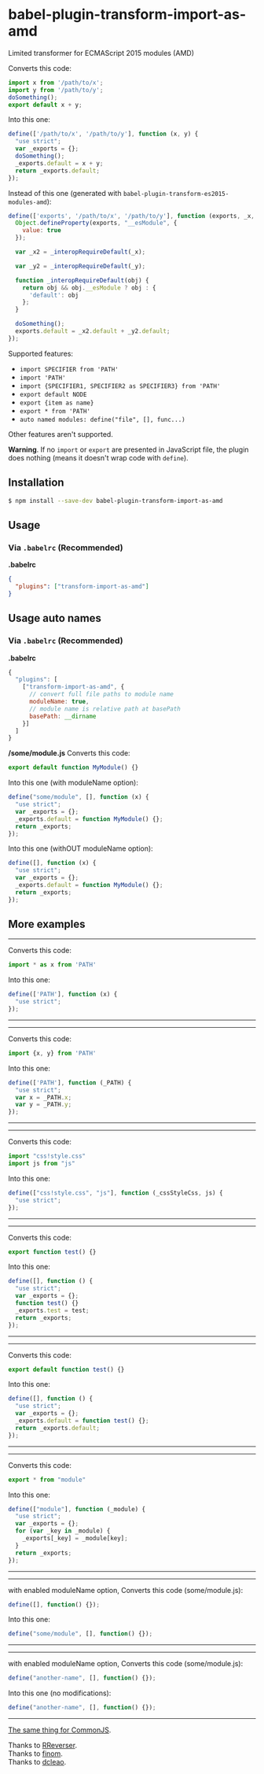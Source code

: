 # babel-plugin-transform-import-as-amd

Limited transformer for ECMAScript 2015 modules (AMD)

Converts this code:
```js
import x from '/path/to/x';
import y from '/path/to/y';
doSomething();
export default x + y;
```

Into this one:
```js
define(['/path/to/x', '/path/to/y'], function (x, y) {
  "use strict";
  var _exports = {};
  doSomething();
  _exports.default = x + y;
  return _exports.default;
});
```

Instead of this one (generated with ``babel-plugin-transform-es2015-modules-amd``):
```js
define(['exports', '/path/to/x', '/path/to/y'], function (exports, _x, _y) {
  Object.defineProperty(exports, "__esModule", {
    value: true
  });

  var _x2 = _interopRequireDefault(_x);

  var _y2 = _interopRequireDefault(_y);

  function _interopRequireDefault(obj) {
    return obj && obj.__esModule ? obj : {
      'default': obj
    };
  }

  doSomething();
  exports.default = _x2.default + _y2.default;
});
```

Supported features:
- ``import SPECIFIER from 'PATH'``
- ``import 'PATH'``
- ``import {SPECIFIER1, SPECIFIER2 as SPECIFIER3} from 'PATH'``
- ``export default NODE``
- ``export {item as name}``
- ``export * from 'PATH'``
- ``auto named modules: define("file", [], func...)``

Other features aren't supported.

**Warning**. If no ``import`` or ``export`` are presented in JavaScript file, the plugin does nothing (means it doesn't wrap code with ``define``).

## Installation

```sh
$ npm install --save-dev babel-plugin-transform-import-as-amd
```

## Usage

### Via `.babelrc` (Recommended)

**.babelrc**

```json
{
  "plugins": ["transform-import-as-amd"]
}
```
## Usage auto names

### Via `.babelrc` (Recommended)

**.babelrc**

```js
{
  "plugins": [
    ["transform-import-as-amd", {
      // convert full file paths to module name
      moduleName: true,
      // module name is relative path at basePath
      basePath: __dirname
    }]
  ]
}
```

**/some/module.js**
Converts this code:
```js
export default function MyModule() {}
```
Into this one (with moduleName option):
```js
define("some/module", [], function (x) {
  "use strict";
  var _exports = {};
  _exports.default = function MyModule() {};
  return _exports;
});
```
Into this one (withOUT moduleName option):
```js
define([], function (x) {
  "use strict";
  var _exports = {};
  _exports.default = function MyModule() {};
  return _exports;
});
```

## More examples
---------------
Converts this code:
```js
import * as x from 'PATH'
```

Into this one:
```js
define(['PATH'], function (x) {
  "use strict";
});
```
---------------

---------------
Converts this code:
```js
import {x, y} from 'PATH'
```

Into this one:
```js
define(['PATH'], function (_PATH) {
  "use strict";
  var x = _PATH.x;
  var y = _PATH.y;
});
```
---------------

---------------
Converts this code:
```js
import "css!style.css"
import js from "js"
```

Into this one:
```js
define(["css!style.css", "js"], function (_cssStyleCss, js) {
  "use strict";
});
```
---------------

---------------
Converts this code:
```js
export function test() {}
```

Into this one:
```js
define([], function () {
  "use strict";
  var _exports = {};
  function test() {}
  _exports.test = test;
  return _exports;
});
```
---------------

---------------
Converts this code:
```js
export default function test() {}
```

Into this one:
```js
define([], function () {
  "use strict";
  var _exports = {};
  _exports.default = function test() {};
  return _exports.default;
});
```
---------------

---------------
Converts this code:
```js
export * from "module"
```

Into this one:
```js
define(["module"], function (_module) {
  "use strict";
  var _exports = {};
  for (var _key in _module) {
    _exports[_key] = _module[key];
  }
  return _exports;
});
```
---------------

---------------
with enabled moduleName option,
Converts this code (some/module.js):
```js
define([], function() {});
```

Into this one:
```js
define("some/module", [], function() {});
```
---------------

---------------
with enabled moduleName option,
Converts this code (some/module.js):
```js
define("another-name", [], function() {});
```

Into this one (no modifications):
```js
define("another-name", [], function() {});
```
---------------

[The same thing for CommonJS](https://github.com/finom/babel-plugin-transform-es2015-modules-simple-commonjs).

Thanks to [RReverser](https://github.com/RReverser/babel-plugin-hello-world).  
Thanks to [finom](https://github.com/finom/babel-plugin-transform-es2015-modules-simple-amd).  
Thanks to [dcleao](https://github.com/dcleao/babel-plugin-transform-es2015-modules-simple-amd/tree/8025a44c37e4163a526ad3d3741830ad26ed2708/test/fixtures).
